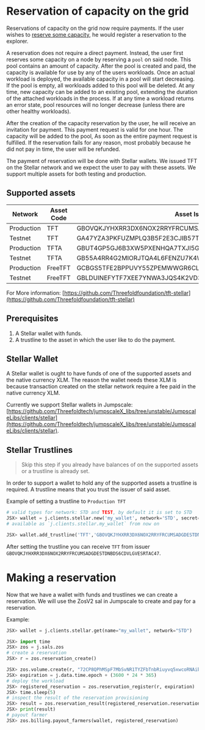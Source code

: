 # Reservation of capacity on the grid

Reservations of capacity on the grid now require payments. If the user wishes to
[reserve some capacity](it_contract.md#reservation), he would register a reservation
to the explorer.

A reservation does not require a direct payment. Instead, the user first reserves
some capacity on a node by reserving a `pool` on said node. This pool contains
an amount of capacity. After the pool is created and paid, the capacity is available
for use by any of the users workloads. Once an actual workload is deployed,
the available capacity in a pool will start decreasing. If the pool is empty,
all workloads added to this pool will be deleted. At any time, new capacity can
be added to an existing pool, extending the duration of the attached workloads
in the process. If at any time a workload returns an error state, pool resources
will no longer decrease (unless there are other healthy workloads).

After the creation of the capacity reservation by the user, he will receive an
invitation for payment. This payment request is valid for one hour. The capacity
will be added to the pool, As soon as the entire payment request is fulfilled.
If the reservation fails for any reason, most probably because he did not pay in
time, the user will be refunded.

The payment of reservation will be done with Stellar wallets. We issued TFT on
the Stellar network and we expect the user to pay with these assets. We support
multiple assets for both testing and production.

## Supported assets

Network   | Asset Code | Asset Issuer |
| ------------- | ------------- | ------------- |
| Production | TFT   | GBOVQKJYHXRR3DX6NOX2RRYFRCUMSADGDESTDNBDS6CDVLGVESRTAC47 |
| Testnet  | TFT   | GA47YZA3PKFUZMPLQ3B5F2E3CJIB57TGGU7SPCQT2WAEYKN766PWIMB3 |
| Production | TFTA   | GBUT4GP5GJ6B3XW5PXENHQA7TXJI5GOPW3NF4W3ZIW6OOO4ISY6WNLN2 |
| Testnet  | TFTA   | GB55A4RR4G2MIORJTQA4L6FENZU7K4W7ATGY6YOT2CW47M5SZYGYKSCT |
| Production | FreeTFT  | GCBGS5TFE2BPPUVY55ZPEMWWGR6CLQ7T6P46SOFGHXEBJ34MSP6HVEUT |
| Testnet  | FreeTFT  | GBLDUINEFYTF7XEE7YNWA3JQS4K2VD37YU7I2YAE7R5AHZDKQXSS2J6R |

For More information: [https://github.com/Threefoldfoundation/tft-stellar](https://github.com/Threefoldfoundation/tft-stellar)

## Prerequisites

1. A Stellar wallet with funds.
2. A trustline to the asset in which the user like to do the payment.

## Stellar Wallet

A Stellar wallet is ought to have funds of one of the supported assets and the
native currency XLM. The reason the wallet needs these XLM is because transaction
created on the stellar network require a fee paid in the native currency XLM.

Currently we support Stellar wallets in Jumpscale: [https://github.com/Threefoldtech/jumpscaleX_libs/tree/unstable/JumpscaleLibs/clients/stellar](https://github.com/Threefoldtech/jumpscaleX_libs/tree/unstable/JumpscaleLibs/clients/stellar).

## Stellar Trustlines

> Skip this step if you already have balances of on the supported assets or a trustline is already set.

In order to support a wallet to hold any of the supported assets a trustline is required. A trustline means that you trust the issuer of said asset.

Example of setting a trustline to `Production TFT`

```python
# valid types for network: STD and TEST, by default it is set to STD
JSX> wallet = j.clients.stellar.new('my_wallet', network='STD', secret='S.....')
# available as `j.clients.stellar.my_wallet` from now on

JSX> wallet.add_trustline('TFT','GBOVQKJYHXRR3DX6NOX2RRYFRCUMSADGDESTDNBDS6CDVLGVESRTAC47')
```

After setting the trustline you can receive `TFT` from issuer `GBOVQKJYHXRR3DX6NOX2RRYFRCUMSADGDESTDNBDS6CDVLGVESRTAC47`. 

# Making a reservation

Now that we have a wallet with funds and trustlines we can create a reservation.
We will use the ZosV2 sal in Jumpscale to create and pay for a reservation.

Example: 

```python
JSX> wallet = j.clients.stellar.get(name="my_wallet", network="STD")

JSX> import time
JSX> zos = j.sals.zos
# create a reservation
JSX> r = zos.reservation_create()

JSX> zos.volume.create(r, "72CP8QPhMSpF7MbSvNR1TYZFbTnbRiuyvq5xwcoRNAib", size=1, type='SSD')
JSX> expiration = j.data.time.epoch + (3600 * 24 * 365)
# deploy the workload
JSX> registered_reservation = zos.reservation_register(r, expiration)
JSX> time.sleep(5)
# inspect the result of the reservation provisioning
JSX> result = zos.reservation_result(registered_reservation.reservation_id)
JSX> print(result)
# payout farmer
JSX> zos.billing.payout_farmers(wallet, registered_reservation)
```
